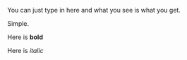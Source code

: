 You can just type in here and what you see is what you get.

Simple.

Here is **bold**

Here is *italic*
